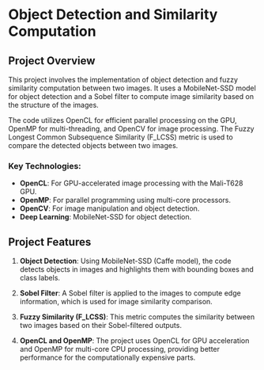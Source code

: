 # Object Detection and Similarity Computation

## Project Overview

This project involves the implementation of object detection and fuzzy similarity computation between two images. It uses a MobileNet-SSD model for object detection and a Sobel filter to compute image similarity based on the structure of the images.

The code utilizes OpenCL for efficient parallel processing on the GPU, OpenMP for multi-threading, and OpenCV for image processing. The Fuzzy Longest Common Subsequence Similarity (F_LCSS) metric is used to compare the detected objects between two images.

### Key Technologies:
- **OpenCL**: For GPU-accelerated image processing with the Mali-T628 GPU.
- **OpenMP**: For parallel programming using multi-core processors.
- **OpenCV**: For image manipulation and object detection.
- **Deep Learning**: MobileNet-SSD for object detection.

## Project Features

1. **Object Detection**: Using MobileNet-SSD (Caffe model), the code detects objects in images and highlights them with bounding boxes and class labels.
   
2. **Sobel Filter**: A Sobel filter is applied to the images to compute edge information, which is used for image similarity comparison.

3. **Fuzzy Similarity (F_LCSS)**: This metric computes the similarity between two images based on their Sobel-filtered outputs.

4. **OpenCL and OpenMP**: The project uses OpenCL for GPU acceleration and OpenMP for multi-core CPU processing, providing better performance for the computationally expensive parts.

